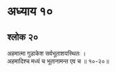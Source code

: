 # अध्याय १०

## श्लोक २०

अहमात्मा गुडाकेश सर्वभूताशयस्थितः ।<br>अहमादिश्च मध्यं च भूतानामन्त एव च ॥ १०-२०॥<br><br>

